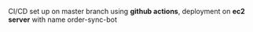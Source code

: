 CI/CD set up on master branch using **github actions**, deployment on **ec2 server** with name order-sync-bot